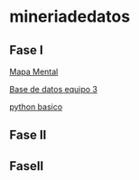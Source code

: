 # mineriadedatos

## Fase I

 [Mapa Mental](https://github.com/mayraberrones94/FCFM/blob/master/Clase_Mineria_2020/Mapa%20Mental%20I.pdf)
 
 
 
 
 [Base de datos equipo 3 ](https://github.com/AnaDavila1/Mineria-de-datos-FCFM/blob/main/Ej1_BasesDatos_Equipo_3.pdf)

 




 [python basico  ](http://localhost:8889/notebooks/python.ipynb)

 ## Fase II
  
 
 ## FaseII



